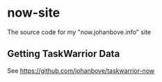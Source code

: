 # now-site
The source code for my "now.johanbove.info" site

## Getting TaskWarrior Data

See <https://github.com/johanbove/taskwarrior-now>

